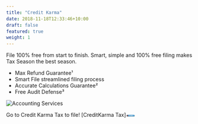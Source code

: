 ```yaml
---
title: "Credit Karma"
date: 2018-11-18T12:33:46+10:00
draft: false
featured: true
weight: 1
---
```


File 100% free from start to finish.
Smart, simple and 100% free filing makes Tax Season the best season.
* Max Refund Guarantee¹
* Smart File streamlined filing process
* Accurate Calculations Guarantee²
* Free Audit Defense³

![Accounting Services](/images/creditkarma.png)

Go to Credit Karma Tax to file!
[CreditKarma Tax][<img src="https://raw.githubusercontent.com/goupaz/allmytaxes.com/master/static/images/getstarted.png" width="25"/>](https://www.creditkarma.com/tax)